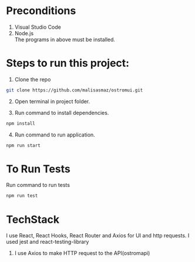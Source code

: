 # Preconditions

1. Visual Studio Code
2. Node.js<br />
The programs in above must be installed.

# Steps to run this project:

1. Clone the repo
```sh
git clone https://github.com/malisasmaz/ostromui.git
```
2. Open terminal in project folder.

3. Run command to install dependencies.
```sh
npm install
```
4. Run command to run application.
```sh
npm run start
```

# To Run Tests
Run command to run tests
```sh
npm run test
```

# TechStack
I use React, React Hooks, React Router and Axios for UI and http requests. I used jest and react-testing-library

1. I use Axios to make HTTP request to the API(ostromapi)
